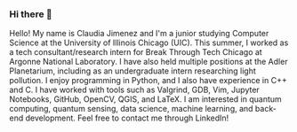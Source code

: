 ### Hi there 👋
Hello! My name is Claudia Jimenez and I'm a junior studying Computer Science at the University of Illinois Chicago (UIC). 
This summer, I worked as a tech consultant/research intern for Break Through Tech Chicago at Argonne National Laboratory. 
I have also held multiple positions at the Adler Planetarium, including as an undergraduate intern researching light pollution. 
I enjoy programming in Python, and I also have experience in C++ and C. 
I have worked with tools such as Valgrind, GDB, Vim, Jupyter Notebooks, GitHub, OpenCV, QGIS, and LaTeX.
I am interested in quantum computing, quantum sensing, data science, machine learning, and back-end development. 
Feel free to contact me through LinkedIn!

<!--
**cjimenez909/cjimenez909** is a ✨ _special_ ✨ repository because its `README.md` (this file) appears on your GitHub profile.

Here are some ideas to get you started: >

